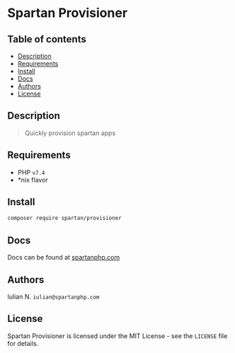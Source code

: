 # Spartan Provisioner

## Table of contents

* [Description](#description)
* [Requirements](#requirements)
* [Install](#install)
* [Docs](#docs)
* [Authors](#authors)
* [License](#license)


## Description

> Quickly provision spartan apps


## Requirements

- PHP `v7.4`
- *nix flavor


## Install

```bash
composer require spartan/provisioner
```

## Docs

Docs can be found at [spartanphp.com](https://spartanphp.com)


## Authors

Iulian N. `iulian@spartanphp.com`


## License

Spartan Provisioner is licensed under the MIT License - see the `LICENSE` file for details.
